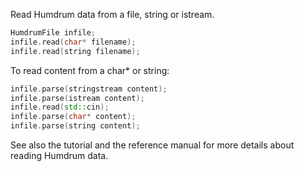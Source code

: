 <span class="title-snippet">Read Humdrum data from a file, string or istream.</span>

```cpp
HumdrumFile infile;
infile.read(char* filename);
infile.read(string filename);
```

To read content from a char* or string:

```cpp
infile.parse(stringstream content);
infile.parse(istream content);
infile.read(std::cin);
infile.parse(char* content);
infile.parse(string content);
```

See also the <span class="tutorial-read">tutorial</span> and the
<span class="ref-read">reference manual</span> for more details
about reading Humdrum data.


